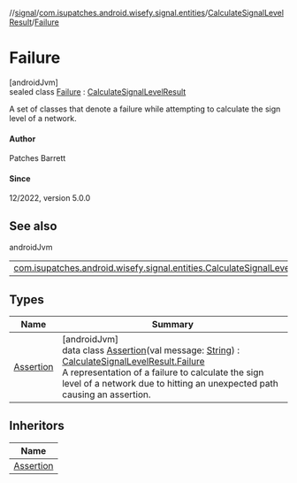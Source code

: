 //[signal](../../../../index.md)/[com.isupatches.android.wisefy.signal.entities](../../index.md)/[CalculateSignalLevelResult](../index.md)/[Failure](index.md)

# Failure

[androidJvm]\
sealed class [Failure](index.md) : [CalculateSignalLevelResult](../index.md)

A set of classes that denote a failure while attempting to calculate the sign level of a network.

#### Author

Patches Barrett

#### Since

12/2022, version 5.0.0

## See also

androidJvm

| | |
|---|---|
| [com.isupatches.android.wisefy.signal.entities.CalculateSignalLevelResult](../index.md) |  |

## Types

| Name | Summary |
|---|---|
| [Assertion](-assertion/index.md) | [androidJvm]<br>data class [Assertion](-assertion/index.md)(val message: [String](https://kotlinlang.org/api/latest/jvm/stdlib/kotlin/-string/index.html)) : [CalculateSignalLevelResult.Failure](index.md)<br>A representation of a failure to calculate the sign level of a network due to hitting an unexpected path causing an assertion. |

## Inheritors

| Name |
|---|
| [Assertion](-assertion/index.md) |
